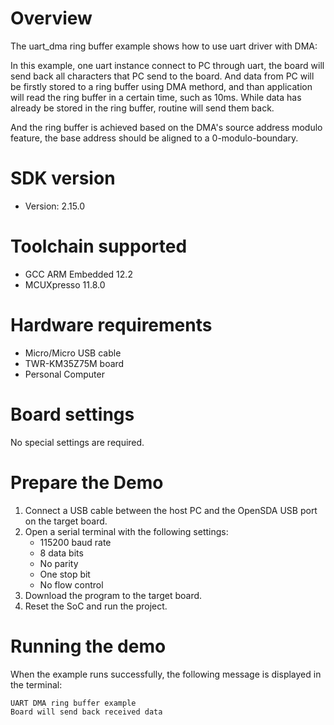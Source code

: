 Overview
========
The uart_dma ring buffer example shows how to use uart driver with DMA:

In this example, one uart instance connect to PC through uart, the board will
send back all characters that PC send to the board. And data from PC will be firstly 
stored to a ring buffer using DMA methord, and than application will read the ring buffer 
in a certain time, such as 10ms. While data has already be stored in the ring buffer,
routine will send them back.

And the ring buffer is achieved based on the DMA's source address modulo feature, the base address
should be aligned to a 0-modulo-boundary.


SDK version
===========
- Version: 2.15.0

Toolchain supported
===================
- GCC ARM Embedded  12.2
- MCUXpresso  11.8.0

Hardware requirements
=====================
- Micro/Micro USB cable
- TWR-KM35Z75M board
- Personal Computer

Board settings
==============
No special settings are required.

Prepare the Demo
================
1.  Connect a USB cable between the host PC and the OpenSDA USB port on the target board.
2.  Open a serial terminal with the following settings:
    - 115200 baud rate
    - 8 data bits
    - No parity
    - One stop bit
    - No flow control
3.  Download the program to the target board.
4.  Reset the SoC and run the project.

Running the demo
================
When the example runs successfully, the following message is displayed in the terminal:

~~~~~~~~~~~~~~~~~~~~~~~~~
UART DMA ring buffer example
Board will send back received data
~~~~~~~~~~~~~~~~~~~~~~~~~
